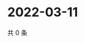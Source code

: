 # 2022-03-11

共 0 条

<!-- BEGIN WEIBO -->
<!-- 最后更新时间 Fri Mar 11 2022 12:16:34 GMT+0800 (China Standard Time) -->

<!-- END WEIBO -->
